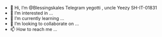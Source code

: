 - 👋 Hi, I’m @Blessingskales
Telegram yegotti , uncle Yeezy
SH-IT-01831
- 👀 I’m interested in ...
- 🌱 I’m currently learning ...
- 💞️ I’m looking to collaborate on ...
- 📫 How to reach me ...

<!---
Blessingskales/Blessingskales is a ✨ special ✨ repository because its `README.md` (this file) appears on your GitHub profile.
You can click the Preview link to take a look at your changes.
--->
